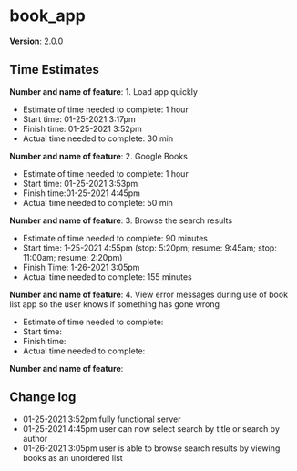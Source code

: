 # book_app

**Version**: 2.0.0

## Time Estimates

**Number and name of feature**: 1. Load app quickly

- Estimate of time needed to complete: 1 hour
- Start time: 01-25-2021 3:17pm
- Finish time: 01-25-2021 3:52pm
- Actual time needed to complete: 30 min

**Number and name of feature**: 2. Google Books

- Estimate of time needed to complete: 1 hour
- Start time: 01-25-2021 3:53pm
- Finish time:01-25-2021 4:45pm
- Actual time needed to complete: 50 min

**Number and name of feature**: 3. Browse the search results
- Estimate of time needed to complete: 90 minutes
- Start time: 1-25-2021 4:55pm (stop: 5:20pm; resume: 9:45am; stop: 11:00am; resume: 2:20pm)
- Finish Time: 1-26-2021 3:05pm
- Actual time needed to complete: 155 minutes

**Number and name of feature**: 4. View error messages during use of book list app so the user knows if something has gone wrong

- Estimate of time needed to complete:
- Start time:
- Finish time:
- Actual time needed to complete:

**Number and name of feature**:
 
## Change log

- 01-25-2021 3:52pm fully functional server
- 01-25-2021 4:45pm user can now select search by title or search by author
- 01-26-2021 3:05pm user is able to browse search results by viewing books as an unordered list
